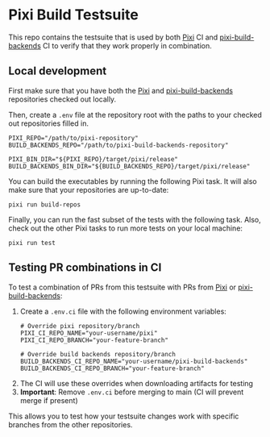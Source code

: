 # Pixi Build Testsuite

This repo contains the testsuite that is used by both [Pixi] CI and [pixi-build-backends] CI to verify that they work properly in combination.


## Local development

First make sure that you have both the [Pixi] and [pixi-build-backends] repositories checked out locally.

Then, create a `.env` file at the repository root with the paths to your checked out repositories filled in.

```shell
PIXI_REPO="/path/to/pixi-repository"
BUILD_BACKENDS_REPO="/path/to/pixi-build-backends-repository"

PIXI_BIN_DIR="${PIXI_REPO}/target/pixi/release"
BUILD_BACKENDS_BIN_DIR="${BUILD_BACKENDS_REPO}/target/pixi/release"
```

You can build the executables by running the following Pixi task.
It will also make sure that your repositories are up-to-date:

```shell
pixi run build-repos
```

Finally, you can run the fast subset of the tests with the following task.
Also, check out the other Pixi tasks to run more tests on your local machine:

```shell
pixi run test
```

## Testing PR combinations in CI

To test a combination of PRs from this testsuite with PRs from [Pixi] or [pixi-build-backends]:

1. Create a `.env.ci` file with the following environment variables:
   ```shell
   # Override pixi repository/branch
   PIXI_CI_REPO_NAME="your-username/pixi"
   PIXI_CI_REPO_BRANCH="your-feature-branch"
   
   # Override build backends repository/branch  
   BUILD_BACKENDS_CI_REPO_NAME="your-username/pixi-build-backends"
   BUILD_BACKENDS_CI_REPO_BRANCH="your-feature-branch"
   ```
2. The CI will use these overrides when downloading artifacts for testing
3. **Important**: Remove `.env.ci` before merging to main (CI will prevent merge if present)

This allows you to test how your testsuite changes work with specific branches from the other repositories.


[Pixi]: https://github.com/prefix-dev/pixi
[pixi-build-backends]: https://github.com/prefix-dev/pixi-build-backends
